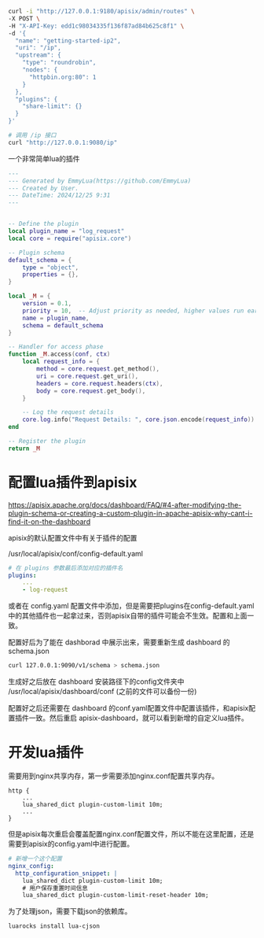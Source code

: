 ```bash
curl -i "http://127.0.0.1:9180/apisix/admin/routes" \
-X POST \
-H "X-API-Key: edd1c98034335f136f87ad84b625c8f1" \
-d '{
  "name": "getting-started-ip2",
  "uri": "/ip",
  "upstream": {
    "type": "roundrobin",
    "nodes": {
      "httpbin.org:80": 1
    }
  },
  "plugins": {
    "share-limit": {}
  }
}'

# 调用 /ip 接口
curl "http://127.0.0.1:9080/ip"
```



一个非常简单lua的插件

```lua
---
--- Generated by EmmyLua(https://github.com/EmmyLua)
--- Created by User.
--- DateTime: 2024/12/25 9:31
---


-- Define the plugin
local plugin_name = "log_request"
local core = require("apisix.core")

-- Plugin schema
default_schema = {
    type = "object",
    properties = {},
}

local _M = {
    version = 0.1,
    priority = 10,  -- Adjust priority as needed, higher values run earlier
    name = plugin_name,
    schema = default_schema
}

-- Handler for access phase
function _M.access(conf, ctx)
    local request_info = {
        method = core.request.get_method(),
        uri = core.request.get_uri(),
        headers = core.request.headers(ctx),
        body = core.request.get_body(),
    }

    -- Log the request details
    core.log.info("Request Details: ", core.json.encode(request_info))
end

-- Register the plugin
return _M
```



# 配置lua插件到apisix

https://apisix.apache.org/docs/dashboard/FAQ/#4-after-modifying-the-plugin-schema-or-creating-a-custom-plugin-in-apache-apisix-why-cant-i-find-it-on-the-dashboard

apisix的默认配置文件中有关于插件的配置  

/usr/local/apisix/conf/config-default.yaml

```yaml
# 在 plugins 参数最后添加对应的插件名
plugins:  
	...
	- log-request
```

或者在 config.yaml 配置文件中添加，但是需要把plugins在config-default.yaml中的其他插件也一起拿过来，否则apisix自带的插件可能会不生效。配置和上面一致。



配置好后为了能在 dashborad 中展示出来，需要重新生成 dashboard 的 schema.json

```bash
curl 127.0.0.1:9090/v1/schema > schema.json
```

生成好之后放在 dashboard 安装路径下的config文件夹中 /usr/local/apisix/dashboard/conf (之前的文件可以备份一份)

配置好之后还需要在 dashboard 的conf.yaml配置文件中配置该插件，和apisix配置插件一致。然后重启 apisix-dashboard，就可以看到新增的自定义lua插件。



# 开发lua插件

需要用到nginx共享内存，第一步需要添加nginx.conf配置共享内存。

```nginx
http {
    ...
	lua_shared_dict plugin-custom-limit 10m;
    ...
}
```

但是apisix每次重启会覆盖配置nginx.conf配置文件，所以不能在这里配置，还是需要到apisix的config.yaml中进行配置。

```yaml
# 新增一个这个配置
nginx_config:
  http_configuration_snippet: |
    lua_shared_dict plugin-custom-limit 10m;
    # 用户保存重置时间信息
    lua_shared_dict plugin-custom-limit-reset-header 10m;
```

为了处理json，需要下载json的依赖库。

```bash
luarocks install lua-cjson
```

